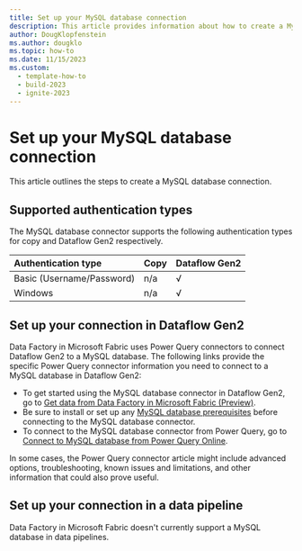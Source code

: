 ```yaml
---
title: Set up your MySQL database connection
description: This article provides information about how to create a MySQL database connection in Microsoft Fabric.
author: DougKlopfenstein
ms.author: dougklo
ms.topic: how-to
ms.date: 11/15/2023
ms.custom:
  - template-how-to
  - build-2023
  - ignite-2023
---
```


# Set up your MySQL database connection

This article outlines the steps to create a MySQL database connection.


## Supported authentication types

The MySQL database connector supports the following authentication types for copy and Dataflow Gen2 respectively.  

|Authentication type |Copy |Dataflow Gen2 |
|:---|:---|:---|
|Basic (Username/Password)| n/a | √ |
|Windows| n/a | √ |

## Set up your connection in Dataflow Gen2

Data Factory in Microsoft Fabric uses Power Query connectors to connect Dataflow Gen2 to a MySQL database. The following links provide the specific Power Query connector information you need to connect to a MySQL database in Dataflow Gen2:

- To get started using the MySQL database connector in Dataflow Gen2, go to [Get data from Data Factory in Microsoft Fabric (Preview)](/power-query/where-to-get-data#get-data-from-data-factory-in-microsoft-fabric-preview).
- Be sure to install or set up any [MySQL database prerequisites](/power-query/connectors/mysql-database#prerequisites) before connecting to the MySQL database connector.
- To connect to the MySQL database connector from Power Query, go to [Connect to MySQL database from Power Query Online](/power-query/connectors/mysql-database#connect-to-mysql-database-from-power-query-online).

In some cases, the Power Query connector article might include advanced options, troubleshooting, known issues and limitations, and other information that could also prove useful.

## Set up your connection in a data pipeline

Data Factory in Microsoft Fabric doesn't currently support a MySQL database in data pipelines.
